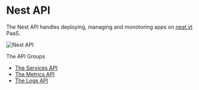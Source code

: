 # Nest API
The Nest API handles deploying, managing and monotoring apps on [nest.yt](https://nest.yt) PaaS.

![Nest API](https://github.com/inkton/nest.api/wiki/images/na-title.png)

The API Groups

* [The Services API](https://github.com/inkton/nest.api/wiki/The-Services)
* [The Metrics API](https://github.com/inkton/nest.api/wiki/The-Metrics)
* [The Logs API](https://github.com/inkton/nest.api/wiki/The-Logs)
